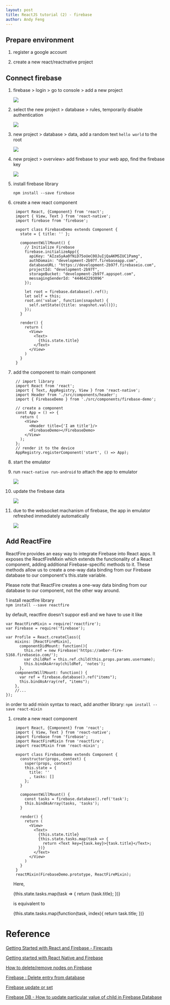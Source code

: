 ```yaml
---
layout: post
title: ReactJS tutorial (2) - firebase
author: Andy Feng
---
```


## Prepare environment ##

1. register a google account

1. create a new react/reactnative project

## Connect firebase ##

1. firebase > login > go to console > add a new project

	![](/images/posts/20170925-firebase-1.png)

1. select the new project > database > rules, temporarily disable authentication

	![](/images/posts/20170925-firebase-2.png)

1. new project > database > data, add a random text `hello world` to the root

	![](/images/posts/20170925-firebase-4.png)

1. new project > overview> add firebase to your web app, find the firebase key

	![](/images/posts/20170925-firebase-3.png)

1. install firebase library

	`npm install --save firebase`

1. create a new react component

		import React, {Component} from 'react';
		import { View, Text } from 'react-native';
		import firebase from 'firebase';
		
		export class FirebaseDemo extends Component {
		  state = { title: '' };
		
		  componentWillMount() {
		    // Initialize Firebase
		    firebase.initializeApp({
		      apiKey: "AIzaSyAa0fNiD75oUeC0OJuIjQaAKMSIUC1Pamg",
		      authDomain: "development-2b97f.firebaseapp.com",
		      databaseURL: "https://development-2b97f.firebaseio.com",
		      projectId: "development-2b97f",
		      storageBucket: "development-2b97f.appspot.com",
		      messagingSenderId: "444642293096"
		    });
		
		    let root = firebase.database().ref();
		    let self = this;
		    root.on('value', function(snapshot) {
		      self.setState({title: snapshot.val()});
		    });
		  }
		
		  render() {
		    return (
		      <View>
		        <Text>
		          {this.state.title}
		        </Text>
		      </View>
		    )
		  }
		}

1. add the component to main component

		// import library
		import React from 'react';
		import { Text, AppRegistry, View } from 'react-native';
		import Header from './src/components/header';
		import { FirebaseDemo } from './src/components/firebase-demo';
		
		// create a component
		const App = () => {
		  return (
		    <View>
		      <Header title={'I am title'}/>
		      <FirebaseDemo></FirebaseDemo>
		    </View>
		  );
		};		
		// render it to the device
		AppRegistry.registerComponent('start', () => App);


1. start the emulator

1. run `react-native run-android` to attach the app to emulator

	![](/images/posts/20170925-firebase-5.png)

1. update the firebase data

	![](/images/posts/20170925-firebase-6.png)

1. due to the websocket machanism of firebase, the app in emulator refreshed immediately automatically

	![](/images/posts/20170925-firebase-7.png)

## Add ReactFire ##

ReactFire provides an easy way to integrate Firebase into React apps. It exposes the ReactFireMixin which extends the functionality of a React component, adding additional Firebase-specific methods to it. These methods allow us to create a one-way data binding from our Firebase database to our component's this.state variable. 

Please note that ReactFire creates a one-way data binding from our database to our component, not the other way around.

1 install reactfire library   
  `npm install --save reactfire`

  by default, reactfire doesn't suppor es6 and we have to use it like 

	var ReactFireMixin = require('reactfire');
	var Firebase = require('firebase');

	var Profile = React.createClass({
	  	mixins: [ReactFireMixin],
		  componentDidMount: function(){
		    this.ref = new Firebase('https://amber-fire-5168.firebaseio.com/');
		    var childRef = this.ref.child(this.props.params.username);
		    this.bindAsArray(childRef, 'notes');
		  },
		componentWillMount: function() {
		  var ref = firebase.database().ref("items");
		  this.bindAsArray(ref, "items");
		},
		//...
	});

   in order to add mixin syntax to react, add another library:
   `npm install --save react-mixin`

1. create a new react component

		import React, {Component} from 'react';
		import { View, Text } from 'react-native';
		import firebase from 'firebase';
		import ReactFireMixin from 'reactfire';
		import reactMixin from 'react-mixin';
		
		export class FirebaseDemo extends Component {
		  constructor(props, context) {
		    super(props, context)
		    this.state = {
		      title: ''
		      , tasks: []
		    };
		  }
		
		  componentWillMount() {
		    const tasks = firebase.database().ref('task');
		    this.bindAsArray(tasks, 'tasks');
		  }
		
		  render() {
		    return (
		      <View>
		        <Text>
		          {this.state.title}
		          {this.state.tasks.map(task => {
		            return <Text key={task.key}>{task.title}</Text>;
		          })}
		        </Text>
		      </View>
		    )
		  }
		}
		reactMixin(FirebaseDemo.prototype, ReactFireMixin);

   Here, 

	{this.state.tasks.map(task => {
            return <Text key={task.key}>{task.title}</Text>;
          })}

   is equivalent to 

	{this.state.tasks.map(function(task, index){
            return task.title;
          })}

# Reference
[Getting Started with React and Firebase - Firecasts](https://www.youtube.com/watch?v=mwNATxfUsgI&ab_channel=Firebase)

[Getting started with React Native and Firebase](https://medium.com/@jamesmarino/getting-started-with-react-native-and-firebase-ab1f396db549)

[How to delete/remove nodes on Firebase](https://stackoverflow.com/questions/26537720/how-to-delete-remove-nodes-on-firebase)

[Firebase : Delete entry from database](https://www.youtube.com/watch?v=lTs-KHLMPC4&ab_channel=Melardev)

[Firebase update or set](https://stackoverflow.com/questions/29374013/firebase-update-or-set)

[Firebase DB - How to update particular value of child in Firebase Database](https://stackoverflow.com/questions/40589397/firebase-db-how-to-update-particular-value-of-child-in-firebase-database)